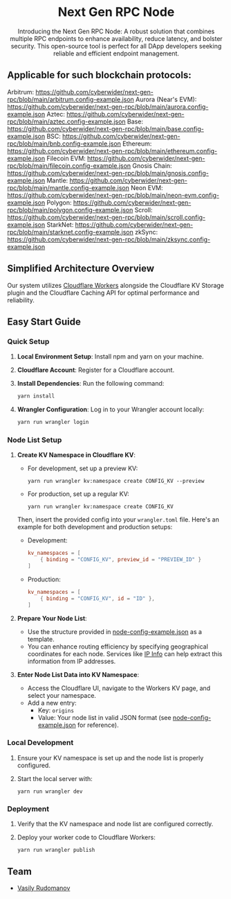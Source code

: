 
<div align="center">
  <h1 align="center">Next Gen RPC Node</h1>

  <p align="center">
    Introducing the Next Gen RPC Node: A robust solution that combines multiple RPC endpoints to enhance availability, reduce latency, and bolster security. This open-source tool is perfect for all DApp developers seeking reliable and efficient endpoint management.
  </p>
</div>

## Applicable for such blockchain protocols:
Arbitrum: https://github.com/cyberwider/next-gen-rpc/blob/main/arbitrum.config-example.json 
Aurora (Near's EVM): https://github.com/cyberwider/next-gen-rpc/blob/main/aurora.config-example.json
Aztec: https://github.com/cyberwider/next-gen-rpc/blob/main/aztec.config-example.json
Base: https://github.com/cyberwider/next-gen-rpc/blob/main/base.config-example.json
BSC: https://github.com/cyberwider/next-gen-rpc/blob/main/bnb.config-example.json
Ethereum: https://github.com/cyberwider/next-gen-rpc/blob/main/ethereum.config-example.json
Filecoin EVM: https://github.com/cyberwider/next-gen-rpc/blob/main/filecoin.config-example.json
Gnosis Chain: https://github.com/cyberwider/next-gen-rpc/blob/main/gnosis.config-example.json
Mantle: https://github.com/cyberwider/next-gen-rpc/blob/main/mantle.config-example.json
Neon EVM: https://github.com/cyberwider/next-gen-rpc/blob/main/neon-evm.config-example.json
Polygon: https://github.com/cyberwider/next-gen-rpc/blob/main/polygon.config-example.json
Scroll: https://github.com/cyberwider/next-gen-rpc/blob/main/scroll.config-example.json
StarkNet: https://github.com/cyberwider/next-gen-rpc/blob/main/starknet.config-example.json
zkSync: https://github.com/cyberwider/next-gen-rpc/blob/main/zksync.config-example.json

## Simplified Architecture Overview

Our system utilizes [Cloudflare Workers](https://workers.cloudflare.com/) alongside the Cloudflare KV Storage plugin and the Cloudflare Caching API for optimal performance and reliability.

## Easy Start Guide

### Quick Setup

1. **Local Environment Setup**: Install npm and yarn on your machine.
2. **Cloudflare Account**: Register for a Cloudflare account.
3. **Install Dependencies**: Run the following command:

   ```bash
   yarn install
   ```

4. **Wrangler Configuration**: Log in to your Wrangler account locally:

   ```bash
   yarn run wrangler login
   ```

### Node List Setup

1. **Create KV Namespace in Cloudflare KV**:

   - For development, set up a preview KV:

     ```shell
     yarn run wrangler kv:namespace create CONFIG_KV --preview
     ```

   - For production, set up a regular KV:

     ```shell
     yarn run wrangler kv:namespace create CONFIG_KV
     ```

   Then, insert the provided config into your `wrangler.toml` file. Here's an example for both development and production setups:

   - Development:
     ```toml
     kv_namespaces = [
         { binding = "CONFIG_KV", preview_id = "PREVIEW_ID" }
     ]
     ```

   - Production:
     ```toml
     kv_namespaces = [
         { binding = "CONFIG_KV", id = "ID" },
     ]
     ```

2. **Prepare Your Node List**:

   - Use the structure provided in [node-config-example.json](node-config-example.json) as a template.
   - You can enhance routing efficiency by specifying geographical coordinates for each node. Services like [IP Info](https://ipinfo.io/) can help extract this information from IP addresses.

3. **Enter Node List Data into KV Namespace**:

   - Access the Cloudflare UI, navigate to the Workers KV page, and select your namespace.
   - Add a new entry:
     - Key: `origins`
     - Value: Your node list in valid JSON format (see [node-config-example.json](node-config-example.json) for reference).

### Local Development

1. Ensure your KV namespace is set up and the node list is properly configured.
2. Start the local server with:

   ```shell
   yarn run wrangler dev
   ```

### Deployment

1. Verify that the KV namespace and node list are configured correctly.
2. Deploy your worker code to Cloudflare Workers:

   ```shell
   yarn run wrangler publish
   ```

## Team

- [Vasily Rudomanov](https://www.linkedin.com/in/vrudomanov/)
